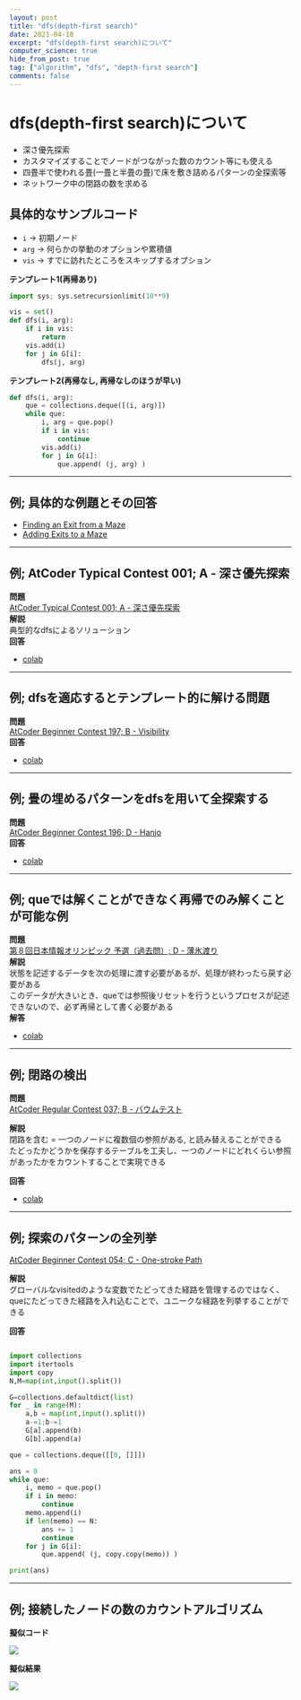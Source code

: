 ```yaml
---
layout: post
title: "dfs(depth-first search)"
date: 2021-04-18
excerpt: "dfs(depth-first search)について"
computer_science: true
hide_from_post: true
tag: ["algorithm", "dfs", "depth-first search"]
comments: false
---
```


# dfs(depth-first search)について
 - 深さ優先探索
 - カスタマイズすることでノードがつながった数のカウント等にも使える
 - 四畳半で使われる畳(一畳と半畳の畳)で床を敷き詰めるパターンの全探索等
 - ネットワーク中の閉路の数を求める


## 具体的なサンプルコード
 - `i` -> 初期ノード
 - `arg` -> 何らかの挙動のオプションや累積値
 - `vis` -> すでに訪れたところをスキップするオプション

**テンプレート1(再帰あり)**  
```python
import sys; sys.setrecursionlimit(10**9)

vis = set()
def dfs(i, arg):
    if i in vis:
        return
    vis.add(i)
    for j in G[i]:
        dfs(j, arg)
```

**テンプレート2(再帰なし, 再帰なしのほうが早い)**  
```python
def dfs(i, arg):
    que = collections.deque([(i, arg)])
    while que:
        i, arg = que.pop()
        if i in vis:
            continue
        vis.add(i)
        for j in G[i]:
            que.append( (j, arg) )
```

---

## 例; 具体的な例題とその回答
 - [Finding an Exit from a Maze](/finding-an-exit-from-a-maze)
 - [Adding Exits to a Maze](/adding-exists-to-a-maze)

---

## 例; AtCoder Typical Contest 001; A - 深さ優先探索
**問題**  
[AtCoder Typical Contest 001; A - 深さ優先探索](https://atcoder.jp/contests/atc001/tasks/dfs_a)  
**解説**  
典型的なdfsによるソリューション  
**回答**  
 - [colab](https://colab.research.google.com/drive/1H91Xgt0B7ITR9ozKhqRGyl8bH_5FqfLz?usp=sharing)  

---

## 例; dfsを適応するとテンプレート的に解ける問題
**問題**  
[AtCoder Beginner Contest 197; B - Visibility](https://atcoder.jp/contests/abc197/tasks/abc197_b)  
**回答**
 - [colab](https://colab.research.google.com/drive/1clXkhrx28kL9-6akDahpz9Cdk9gZHyzx?usp=sharing)

---

## 例; 畳の埋めるパターンをdfsを用いて全探索する  
**問題**  
[AtCoder Beginner Contest 196; D - Hanjo](https://atcoder.jp/contests/abc196/tasks/abc196_d)  
**回答**  
 - [colab](https://colab.research.google.com/drive/1AT8MNS6xyXdgwvFRL4M_DmmVdaSzgtvs?usp=sharing)  

---

## 例; queでは解くことができなく再帰でのみ解くことが可能な例
**問題**  
[第８回日本情報オリンピック 予選（過去問）; D - 薄氷渡り](https://atcoder.jp/contests/joi2009yo/tasks/joi2009yo_d)  
**解説**  
状態を記述するデータを次の処理に渡す必要があるが、処理が終わったら戻す必要がある  
このデータが大きいとき、queでは参照後リセットを行うというプロセスが記述できないので、必ず再帰として書く必要がある  
**解答**  
 - [colab](https://colab.research.google.com/drive/1Y4WQBKX1iGWquzEDnbUnSPzA8FH9w2pQ?usp=sharing)

---

## 例; 閉路の検出
**問題**  
[AtCoder Regular Contest 037; B - バウムテスト](https://atcoder.jp/contests/arc037/tasks/arc037_b)  

**解説**  
閉路を含む = 一つのノードに複数個の参照がある, と読み替えることができる
たどったかどうかを保存するテーブルを工夫し、一つのノードにどれくらい参照があったかをカウントすることで実現できる  

**回答**  
 - [colab](https://colab.research.google.com/drive/1TKD3KZZ4OQXMmd5uyKo2WKV09ZQbOdHP?usp=sharing)

---

## 例; 探索のパターンの全列挙
[AtCoder Beginner Contest 054; C - One-stroke Path](https://atcoder.jp/contests/abc054/tasks/abc054_c)  

**解説**  
グローバルなvisitedのような変数でたどってきた経路を管理するのではなく、queにたどってきた経路を入れ込むことで、ユニークな経路を列挙することができる  

**回答**  
```python

import collections
import itertools
import copy
N,M=map(int,input().split())

G=collections.defaultdict(list)
for _ in range(M):
    a,b = map(int,input().split())
    a-=1;b-=1
    G[a].append(b)
    G[b].append(a)

que = collections.deque([[0, []]])

ans = 0
while que:
    i, memo = que.pop()
    if i in memo:
        continue
    memo.append(i)
    if len(memo) == N:
        ans += 1
        continue
    for j in G[i]:
        que.append( (j, copy.copy(memo)) )

print(ans)
```

---

## 例; 接続したノードの数のカウントアルゴリズム

**擬似コード**  
<div>
  <img src="https://user-images.githubusercontent.com/4949982/115136275-b2f70a00-a059-11eb-8cdf-09924b326905.png">
</div>

**擬似結果**  
<div>
  <img src="https://user-images.githubusercontent.com/4949982/115136344-2862da80-a05a-11eb-8e0f-4877d6997583.png">
</div>


